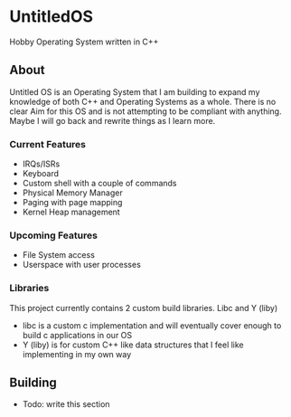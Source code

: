 # UntitledOS
Hobby Operating System written in C++

## About
Untitled OS is an Operating System that I am building to expand my knowledge of both C++ and Operating Systems as a whole. There is no clear Aim for this OS and is not attempting to be compliant with anything. Maybe I will go back and rewrite things as I learn more.

### Current Features
- IRQs/ISRs
- Keyboard
- Custom shell with a couple of commands
- Physical Memory Manager
- Paging with page mapping
- Kernel Heap management

### Upcoming Features
- File System access
- Userspace with user processes

### Libraries
This project currently contains 2 custom build libraries. Libc and Y (liby)
- libc is a custom c implementation and will eventually cover enough to build c applications in our OS
- Y (liby) is for custom C++ like data structures that I feel like implementing in my own way

## Building
- Todo: write this section
